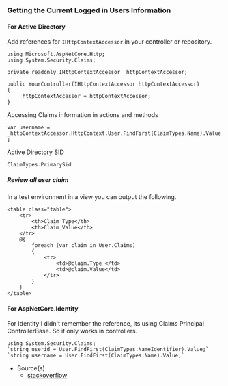 ### Getting the Current Logged in Users Information

#### For Active Directory
Add references for `IHttpContextAccessor` in your controller or repository.

```
using Microsoft.AspNetCore.Http;
using System.Security.Claims;

private readonly IHttpContextAccessor _httpContextAccessor;

public YourController(IHttpContextAccessor httpContextAccessor)
{
    _httpContextAccessor = httpContextAccessor;
}
```

Accessing Claims information in actions and methods

`var username = _httpContextAccessor.HttpContext.User.FindFirst(ClaimTypes.Name).Value;`

Active Directory SID

`ClaimTypes.PrimarySid`

##### Review all user claim
In a test environment in a view you can output the following.

```
<table class="table">
    <tr>
        <th>Claim Type</th>
        <th>Claim Value</th>
    </tr>
    @{
        foreach (var claim in User.Claims)
        {
            <tr>
                <td>@claim.Type </td>
                <td>@claim.Value</td>
            </tr>
        }
    }
</table>
```

#### For AspNetCore.Identity
For Identity I didn't remember the reference, its using Claims Principal ControllerBase. So it only works in controllers.

```
using System.Security.Claims;
`string userid = User.FindFirst(ClaimTypes.NameIdentifier).Value;`
`string username = User.FindFirst(ClaimTypes.Name).Value;`
```

- Source(s)
  - [stackoverflow](https://stackoverflow.com/questions/36641338/how-to-get-current-user-in-asp-net-core)
